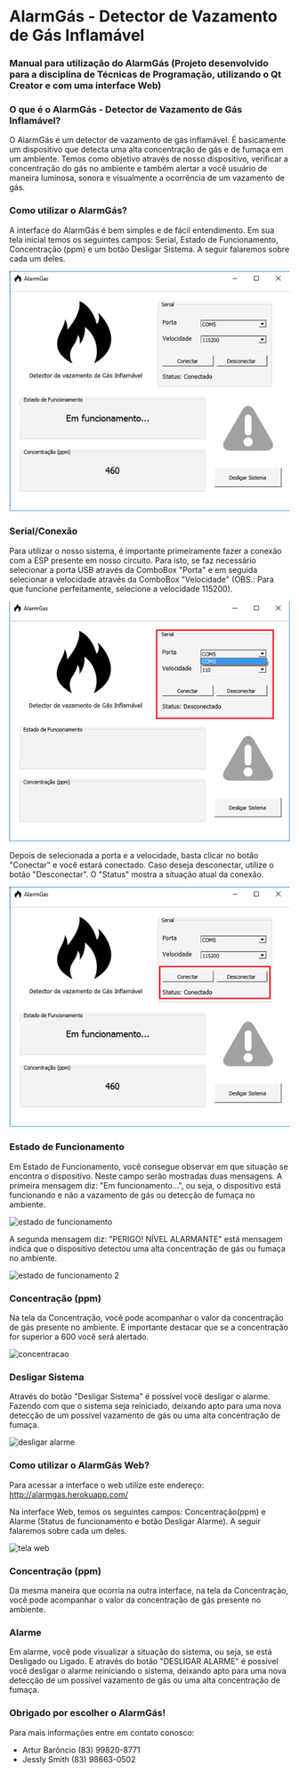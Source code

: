 # AlarmGás - Detector de Vazamento de Gás Inflamável
### Manual para utilização do AlarmGás (Projeto desenvolvido para a disciplina de Técnicas de Programação, utilizando o Qt Creator e com uma interface Web)

### O que é o AlarmGás - Detector de Vazamento de Gás Inflamável?

O AlarmGás é um detector de vazamento de gás inflamável. É basicamente um dispositivo que detecta uma alta concentração de gás e de fumaça em um ambiente. Temos como objetivo através de nosso dispositivo, verificar a concentração do gás no ambiente e também alertar a você usuário de maneira luminosa, sonora e visualmente a ocorrência de um vazamento de gás.

### Como utilizar o AlarmGás?

A interface do AlarmGás é bem simples e de fácil entendimento. Em sua tela inicial temos os seguintes campos: Serial, Estado de Funcionamento, Concentração (ppm) e um botão Desligar Sistema. A seguir falaremos sobre cada um deles.

![tela inicial](imagens/qt-conectado.png)

### Serial/Conexão

Para utilizar o nosso sistema, é importante primeiramente fazer a conexão com a ESP presente em nosso circuito. Para isto, se faz necessário selecionar a porta USB através da ComboBox "Porta" e em seguida selecionar a velocidade através da ComboBox "Velocidade" (OBS.: Para que funcione perfeitamente, selecione a velocidade 115200).

![serial porta](imagens/qt-porta.png)

Depois de selecionada a porta e a velocidade, basta clicar no botão "Conectar" e você estará conectado. Caso deseja desconectar, utilize o botão "Desconectar". O "Status" mostra a situação atual da conexão.

![serial conexão](imagens/qt-conectado2.png)

### Estado de Funcionamento

Em Estado de Funcionamento, você consegue observar em que situação se encontra o dispositivo. Neste campo serão mostradas duas mensagens. A primeira mensagem diz: "Em funcionamento...", ou seja, o dispositivo está funcionando e não a vazamento de gás ou detecção de fumaça no ambiente.

![estado de funcionamento](qt-funcionando.png)

A segunda mensagem diz: "PERIGO! NÍVEL ALARMANTE" está mensagem indica que o dispositivo detectou uma alta concentração de gás ou fumaça no ambiente.

![estado de funcionamento 2](qt-perigo.png)

### Concentração (ppm)

Na tela da Concentração, você pode acompanhar o valor da concentração de gás presente no ambiente. É importante destacar que se a concentração for superior a 600 você será alertado.

![concentracao](qt-concentracao.png)

### Desligar Sistema

Através do botão "Desligar Sistema" é possível você desligar o alarme. Fazendo com que o sistema seja reiniciado, deixando apto para uma nova detecção de um possível vazamento de gás ou uma alta concentração de fumaça.

![desligar alarme](qt-des_alarme.png)

### Como utilizar o AlarmGás Web?

Para acessar a interface o web utilize este endereço: http://alarmgas.herokuapp.com/

Na interface Web, temos os seguintes campos: Concentração(ppm) e Alarme (Status de funcionamento e botão Desligar Alarme). A seguir falaremos sobre cada um deles.

![tela web](web-desligado.png)

### Concentração (ppm)

Da mesma maneira que ocorria na outra interface, na tela da Concentração, você pode acompanhar o valor da concentração de gás presente no ambiente.

### Alarme

Em alarme, você pode visualizar a situação do sistema, ou seja, se está Desligado ou Ligado. E através do botão "DESLIGAR ALARME" é possível você desligar o alarme reiniciando o sistema, deixando apto para uma nova detecção de um possível vazamento de gás ou uma alta concentração de fumaça.

### Obrigado por escolher o AlarmGás! 

Para mais informações entre em contato conosco:
- Artur Barôncio (83) 99820-8771
- Jessly Smith (83) 98663-0502
